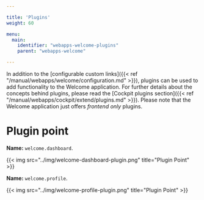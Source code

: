 ```yaml
---

title: 'Plugins'
weight: 60

menu:
  main:
    identifier: "webapps-welcome-plugins"
    parent: "webapps-welcome"

---
```


In addition to the [configurable custom links]({{< ref "/manual/webapps/welcome/configuration.md" >}}), plugins can be used to add functionality to the Welcome application. For further details about the concepts behind plugins, please read the [Cockpit plugins section]({{< ref "/manual/webapps/cockpit/extend/plugins.md" >}}). Please note that the Welcome application just offers _frontend only_ plugins.


# Plugin point


**Name:** `welcome.dashboard`.

{{< img src="../img/welcome-dashboard-plugin.png" title="Plugin Point" >}}

**Name:** `welcome.profile`.

{{< img src="../img/welcome-profile-plugin.png" title="Plugin Point" >}}
